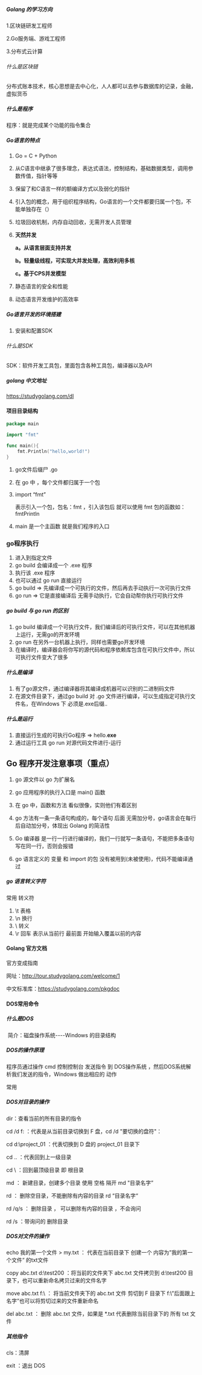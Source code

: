 ##### Golang  的学习方向

1.区块链研发工程师

2.Go服务端、游戏工程师

3.分布式云计算

###### 什么是区块链

​	分布式账本技术，核心思想是去中心化，人人都可以去参与数据库的记录，金融，虚拟货币

##### 什么是程序

程序：就是完成某个功能的指令集合

##### Go语言的特点

1. Go = C + Python

2. 从C语言中继承了很多理念，表达式语法，控制结构，基础数据类型，调用参数传值，指针等等

3. 保留了和C语言一样的额编译方式以及弱化的指针

4. 引入包的概念，用于组织程序结构，Go语言的一个文件都要归属一个包，不能单独存在（）

5. 垃圾回收机制，内存自动回收，无需开发人员管理

6. **天然并发**

   **a。从语言层面支持并发**

   **b。轻量级线程，可实现大并发处理，高效利用多核**

   **c。基于CPS并发模型**

7. 静态语言的安全和性能

8. 动态语言开发维护的高效率

##### Go语言开发的环境搭建

1. 安装和配置SDK

###### 什么是SDK

SDK：软件开发工具包，里面包含各种工具包，编译器以及API

##### golang 中文地址

https://studygolang.com/dl

#### 项目目录结构

```go
package main

import "fmt"

func main(){
	fmt.Println("hello,world!")
}
```



1. go文件后缀尸 .go

2. 在 go 中 ，每个文件都归属于一个包

3. import “fmt”

   表示引入一个包，包名：fmt ，引入该包后 就可以使用 fmt 包的函数如：fmtPrintln

4. main 是一个主函数  就是我们程序的入口

### go程序执行

1. 进入到指定文件
2. go build  会编译成一个 .exe 程序 
3. 执行该  .exe 程序    
4. 也可以通过 go run 直接运行 
5. go build  => 先编译成一个可执行的文件，然后再去手动执行一次可执行文件
6. go run  => 它是直接编译后 无需手动执行，它会自动帮你执行可执行文件

##### go build 与 go run 的区别

1. go build 编译成一个可执行文件，我们编译后的可执行文件，可以在其他机器上运行，无需go的开发环境
2. go run 在另外一台机器上执行，同样也需要go开发环境
3. 在编译时，编译器会将你写的源代码和程序依赖库包含在可执行文件中，所以可执行文件变大了很多

##### 什么是编译

1. 有了go源文件，通过编译器将其编译成机器可以识别的二进制码文件
2. 在源文件目录下，通过go build 对 .go 文件进行编译，可以生成指定可执行文件名，在Windows 下 必须是.exe后缀..

##### 什么是运行

1. 直接运行生成的可执行Go程序 => hello.**exe**
2. 通过运行工具  go run 对源代码文件进行-运行

## Go 程序开发注意事项（重点）

1. go 源文件以 go 为扩展名

2. go 应用程序的执行入口是 main() 函数

3. 在 go 中，函数和方法 看似很像，实则他们有着区别

4. go 方法有一条一条语句构成的，每个语句 后面 无需加分号，go语言会在每行后自动加分号，体现出 Golang 的简洁性

5. Go 编译器 是一行一行进行编译的，我们一行就写一条语句，不能把多条语句写在同一行，否则会报错

6. go 语言定义的 变量 和  import 的包 没有被用到(未被使用)，代码不能编译通过

   

##### go 语言转义字符

常用 转义符 

1. \t   表格
2. \n  换行
3.  \   转义
4. \r  回车   表示从当前行 最前面 开始输入覆盖以前的内容



#### Golang 官方文档

官方变成指南

网址：http://tour.studygolang.com/welcome/1

中文标准库：https://studygolang.com/pkgdoc

#### DOS常用命令

##### 什么是DOS

​	简介：磁盘操作系统----Windows 的目录结构

#####  DOS的操作原理

程序员通过操作 cmd 控制控制台 发送指令 到 DOS操作系统 ，然后DOS系统解析我们发送的指令，Windows 做出相应的 动作

常用

##### DOS对目录的操作

dir：查看当前的所有目录的指令

cd /d f:   ：代表是从当前目录切换到 F 盘，cd /d "要切换的盘符"：

cd d:\project_01  ：代表切换到 D 盘的 project_01 目录下

cd .. ：代表回到上一级目录

cd \ ：回到最顶级目录  即 根目录

md ： 新建目录，创建多个目录  使用 空格 隔开  md "目录名字”

rd ： 删除空目录，不能删除有内容的目录 rd “目录名字“

rd /q/s ： 删除目录 ， 可以删除有内容的目录 ，不会询问

rd /s ：带询问的 删除目录

##### DOS对文件的操作

echo 我的第一个文件 > my.txt  ： 代表在当前目录下 创建一个 内容为”我的第一个文件“ 的txt文件

copy abc.txt d:\test200 ：将当前的文件夹下 abc.txt 文件拷贝到 d:\test200 目录下，也可以重新命名拷贝过来的文件名字

move abc.txt f:\  ： 将当前文件夹下的 abc.txt 文件 剪切到 F 目录下 f:\”后面跟上名字”也可以将剪切过来的文件重新命名

del abc.txt ： 删除 abc.txt  文件，如果是 *.txt  代表删除当前目录下的 所有 txt 文件

##### 其他指令

cls：清屏

exit ：退出 DOS

